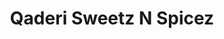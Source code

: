---
title: "Qaderi Sweetz N Spicez"
url: /salt-lake-city/qaderi-sweetz-n-spicez/
shop: supermarket
---